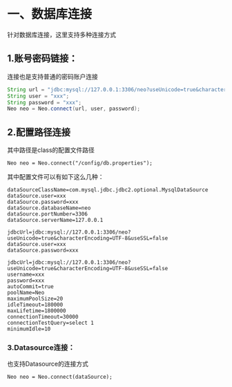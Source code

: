 # 一、数据库连接


针对数据库连接，这里支持多种连接方式
<a name="ZGBXc"></a>

## 1.账号密码链接：

连接也是支持普通的密码账户连接

```java
String url = "jdbc:mysql://127.0.0.1:3306/neo?useUnicode=true&characterEncoding=UTF-8&useSSL=false";
String user = "xxx";
String password = "xxx";
Neo neo = Neo.connect(url, user, password);
```

<a name="KQWul"></a>
## 2.配置路径连接
其中路径是class的配置文件路径

```
Neo neo = Neo.connect("/config/db.properties");
```
其中配置文件可以有如下这么几种：

```
dataSourceClassName=com.mysql.jdbc.jdbc2.optional.MysqlDataSource
dataSource.user=xxx
dataSource.password=xxx
dataSource.databaseName=neo
dataSource.portNumber=3306
dataSource.serverName=127.0.0.1
```

```
jdbcUrl=jdbc:mysql://127.0.0.1:3306/neo?useUnicode=true&characterEncoding=UTF-8&useSSL=false
dataSource.user=xxx
dataSource.password=xxx
```

```
jdbcUrl=jdbc:mysql://127.0.0.1:3306/neo?useUnicode=true&characterEncoding=UTF-8&useSSL=false
username=xxx
password=xxx
autoCommit=true
poolName=Neo
maximumPoolSize=20
idleTimeout=180000
maxLifetime=1800000
connectionTimeout=30000
connectionTestQuery=select 1
minimumIdle=10
```

<a name="IffMd"></a>
<h3 id="Datasource连接">3.Datasource连接：</h3>
也支持Datasource的连接方式

```
Neo neo = Neo.connect(dataSource);
```
